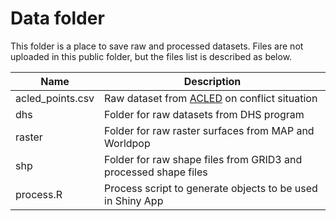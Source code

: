 # Data folder
This folder is a place to save raw and processed datasets. Files are not uploaded in this public folder, but the files list is described as below.

| Name | Description |
| ---- | ---- |
| acled_points.csv | Raw dataset from [ACLED](https://acleddata.com/) on conflict situation |
| dhs | Folder for raw datasets from DHS program |
| raster | Folder for raw raster surfaces from MAP and Worldpop |
| shp | Folder for raw shape files from GRID3 and processed shape files |
| process.R | Process script to generate objects to be used in Shiny App |
